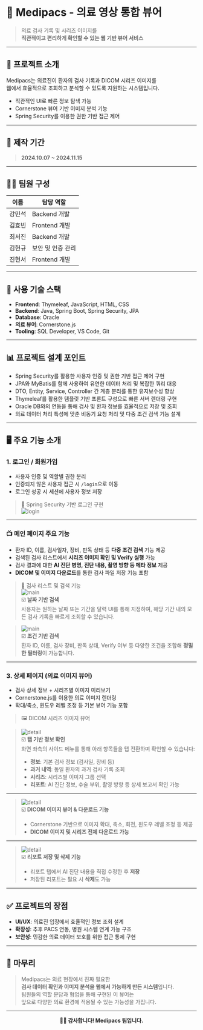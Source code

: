 # 🧬 Medipacs - 의료 영상 통합 뷰어

> 의료 검사 기록 및 시리즈 이미지를  
> **직관적이고 편리하게 확인할 수 있는 웹 기반 뷰어 서비스**

---

## 📃 프로젝트 소개

Medipacs는 의료진이 환자의 검사 기록과 DICOM 시리즈 이미지를  
웹에서 효율적으로 조회하고 분석할 수 있도록 지원하는 시스템입니다.

- 직관적인 UI로 빠른 정보 탐색 가능  
- Cornerstone 뷰어 기반 이미지 분석 기능  
- Spring Security를 이용한 권한 기반 접근 제어

---

## 📅 제작 기간

> **2024.10.07 ~ 2024.11.15**

---

## 🧑‍💻 팀원 구성

| 이름     | 담당 역할        |
|----------|------------------|
| 강민석   | Backend 개발     |
| 김효빈   | Frontend 개발    |
| 최서진   | Backend 개발     |
| 김현규   | 보안 및 인증 관리   |
| 진현서     |Frontend 개발     |

---

## 🚀 사용 기술 스택

- **Frontend**: Thymeleaf, JavaScript, HTML, CSS  
- **Backend**: Java, Spring Boot, Spring Security, JPA  
- **Database**: Oracle  
- **의료 뷰어**: Cornerstone.js  
- **Tooling**: SQL Developer, VS Code, Git

---

## 📊 프로젝트 설계 포인트

- Spring Security를 활용한 사용자 인증 및 권한 기반 접근 제어 구현
- JPA와 MyBatis를 함께 사용하여 유연한 데이터 처리 및 복잡한 쿼리 대응
- DTO, Entity, Service, Controller 간 계층 분리를 통한 유지보수성 향상
- Thymeleaf를 활용한 템플릿 기반 프론트 구성으로 빠른 서버 렌더링 구현
- Oracle DB와의 연동을 통해 검사 및 환자 정보를 효율적으로 저장 및 조회
- 의료 데이터 처리 특성에 맞춘 비동기 요청 처리 및 다중 조건 검색 기능 설계

---

## 🖥️ 주요 기능 소개

### 1. 로그인 / 회원가입

- 사용자 인증 및 역할별 권한 분리
- 인증되지 않은 사용자 접근 시 `/login`으로 이동
- 로그인 성공 시 세션에 사용자 정보 저장

> 🔐 Spring Security 기반 로그인 구현  
> ![login](/assets/login.gif)

---

### 📺 메인 페이지 주요 기능

- 환자 ID, 이름, 검사일자, 장비, 판독 상태 등 **다중 조건 검색** 기능 제공  
- 검색된 검사 리스트에서 **시리즈 이미지 확인 및 Verify 실행** 가능  
- 검사 결과에 대한 **AI 진단 병명, 진단 내용, 촬영 방향 등 메타 정보** 제공  
- **DICOM 및 이미지 다운로드**를 통한 검사 파일 저장 기능 포함


> 📄 검사 리스트 및 검색 기능  
> ![main](./assets/search1.gif)  
> ☑️ **날짜 기반 검색**  
> 사용자는 원하는 날짜 또는 기간을 달력 UI를 통해 지정하여, 해당 기간 내의 모든 검사 기록을 빠르게 조회할 수 있습니다.

> ![main](./assets/search2.gif)  
> ☑️ **조건 기반 검색**  
> 환자 ID, 이름, 검사 장비, 판독 상태, Verify 여부 등 다양한 조건을 조합해 **정밀한 필터링**이 가능합니다.

---

### 3. 상세 페이지 (의료 이미지 뷰어)

- 검사 상세 정보 + 시리즈별 이미지 미리보기
- Cornerstone.js를 이용한 의료 이미지 렌더링
- 확대/축소, 윈도우 레벨 조정 등 기본 뷰어 기능 포함

> 🖼 DICOM 시리즈 이미지 뷰어  

> ![detail](./assets/detail1.gif)  
> ☑️ **탭 기반 정보 확인**  
> 화면 좌측의 사이드 메뉴를 통해 아래 항목들을 탭 전환하며 확인할 수 있습니다:
> - **정보**: 기본 검사 정보 (검사일, 장비 등)
> - **과거 내역**: 동일 환자의 과거 검사 기록 조회
> - **시리즈**: 시리즈별 이미지 그룹 선택
> - **리포트**: AI 진단 정보, 수술 부위, 촬영 방향 등 상세 보고서 확인 가능

---

> ![detail](./assets/detail2.gif)  
> ☑️ **DICOM 이미지 뷰어 & 다운로드 기능**  
> - Cornerstone 기반으로 이미지 확대, 축소, 회전, 윈도우 레벨 조정 등 제공  
> - **DICOM 이미지 및 시리즈 전체 다운로드 가능**  

---

> ![detail](./assets/detail3.gif)  
> ☑️ **리포트 저장 및 삭제 기능**  
> - 리포트 탭에서 AI 진단 내용을 직접 수정한 후 **저장**  
> - 저장된 리포트는 필요 시 **삭제**도 가능  

---

## ✅ 프로젝트의 장점

- **UI/UX**: 의료진 입장에서 효율적인 정보 조회 설계
- **확장성**: 추후 PACS 연동, 병원 시스템 연계 가능 구조
- **보안성**: 민감한 의료 데이터 보호를 위한 접근 통제 구현
---

## 💬 마무리

> Medipacs는 의료 현장에서 진짜 필요한  
> **검사 데이터 확인과 이미지 분석을 웹에서 가능하게 만든 시스템**입니다.  
> 팀원들의 역할 분담과 협업을 통해 구현된 이 뷰어는  
> 앞으로 다양한 의료 환경에 적용될 수 있는 가능성을 가집니다.

---

<div align="center"><strong>🧑‍⚕️ 감사합니다! Medipacs 팀입니다.</strong></div>
